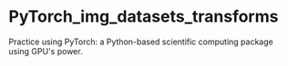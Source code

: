 # PyTorch_img_datasets_transforms
Practice using PyTorch: a Python-based scientific computing package using GPU's power.
